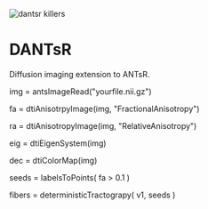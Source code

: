 ![dantsr killers](http://www.picslyrics.net/images/255741-the-killers-are-we-human-or-are-we-dancer.jpg)

# DANTsR
Diffusion imaging extension to ANTsR.

img = antsImageRead("yourfile.nii.gz")

fa = dtiAnisotrpyImage(img, "FractionalAnisotropy")

ra = dtiAnisotropyImage(img, "RelativeAnisotropy")

eig = dtiEigenSystem(img)

dec = dtiColorMap(img)

seeds = labelsToPoints( fa > 0.1 )

fibers = deterministicTractograpy( v1, seeds )
